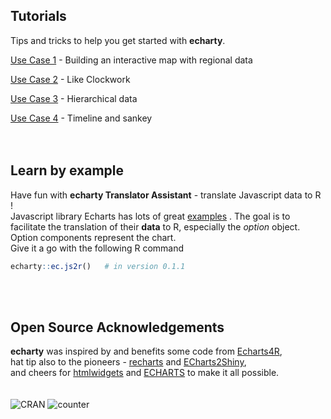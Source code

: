 

## Tutorials
Tips and tricks to help you get started with **echarty**.

[Use Case 1](uc1.md) - Building an interactive map with regional data

[Use Case 2](uc2.md) - Like Clockwork

[Use Case 3](uc3.md) - Hierarchical data

[Use Case 4](uc4.md) - Timeline and sankey
<br/>  
<br/>

## Learn by example
Have fun with **echarty Translator Assistant**  - translate Javascript data to R !  
Javascript library Echarts has lots of great [examples](href="https://echarts.apache.org/examples/en/)
. The goal is to facilitate the translation of their **data** to R, especially the *option* object. Option components represent the chart.  
Give it a go with the following R command
```r
echarty::ec.js2r()   # in version 0.1.1
```
<br/>
<br/>

## Open Source Acknowledgements
 **echarty** was inspired by and benefits some code from [Echarts4R](https://github.com/JohnCoene/echarts4r),  
 hat tip also to the pioneers - [recharts](https://github.com/yihui/recharts) and [ECharts2Shiny](https://github.com/XD-DENG/ECharts2Shiny),  
 and cheers for [htmlwidgets](https://github.com/ramnathv/htmlwidgets/) and [ECHARTS](https://echarts.apache.org/en/) to make it all possible.  
 <br/>
<br/>
<img src='https://www.r-pkg.org/badges/version/echarty' alt='CRAN' />  <img src='https://cranlogs.r-pkg.org/badges/last-day/echarty' alt='counter'/>


